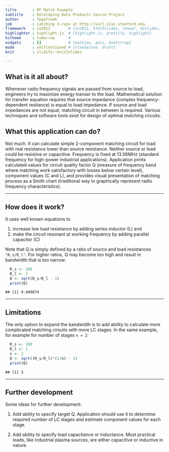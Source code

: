 ```yaml
---
title       : RF Match Example
subtitle    : Deleloping Data Products Course Project
author      : fpgafreak
job         : catching X-rays at http://ssrl.slac.stanford.edu
framework   : io2012        # {io2012, html5slides, shower, dzslides, ...}
highlighter : highlight.js  # {highlight.js, prettify, highlight}
hitheme     : tomorrow      # 
widgets     : []            # {mathjax, quiz, bootstrap}
mode        : selfcontained # {standalone, draft}
knit        : slidify::knit2slides

---
```

## What is it all about?

Whenever radio frequency signals are passed from source to load, engineers try to maximize energy transer to the load. Mathematical solution for transfer equation requires that source impedance (complex frequency-dependent resitance) is equal to load impedance. If source and load impedances are not equal, matching circuit in between is required. Various techniques and software tools exist for design of optimal matching circuits.

## What this application can do?

Not much. It can calculate simple 2-component matching circuit for load with real resistance lower than source resistance. Neither source or load could be resistive or capacitive. Frequency is fixed at 13.56MHz (standard frequency for high-power industrial applications). Application prints calculated values for circuit quality factor Q (measure of frequency band where matching work satisfactory with losses below certain level), component values (C and L), and provides visual presentation of matching process as a Smith chart (traditional way to graphically represent radio frequency characteristics).

---
## How does it work?

It uses well known equations to
1) increase low load resistance by adding series inductor (L) and
2) make the circuit resonant at working frequency by adding parallel capacitor (C)

Note that Q is simply defined by a ratio of source and load resistances `"R_s/R_l"`. For higher ratios, Q may become too high and result in  bandwidth that is too narrow:

```r
  R_s <- 100
  R_l <- 1
  Q <- sqrt(R_s/R_l - 1)
  print(Q)
```

```
## [1] 9.949874
```

---
## Limitations

The only option to expand the bandwidth is to add ability to calculate more complicated matching cirsuits with more LC stages. In the same example, for example for number of stages `n = 2`:

```r
  R_s <- 100
  R_l <- 1
  n <- 2
  Q <- sqrt((R_s/R_l)^(1/n) - 1)
  print(Q)
```

```
## [1] 3
```

---
## Further development

Some ideas for further development:

1. Add ability to specify target Q. Application should use it to determine required number of LC stages and estimate component values for each stage.

2. Add ability to specify load capacitance or inductance. Most practical loads, like industrial plasma sources, are either capacitive or inductive in nature.
